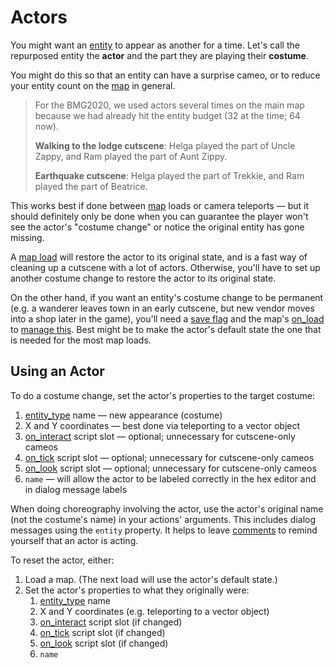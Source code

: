 # Actors

You might want an [entity](../entities) to appear as another for a time. Let's call the repurposed entity the **actor** and the part they are playing their **costume**.

You might do this so that an entity can have a surprise cameo, or to reduce your entity count on the [map](../maps) in general.

> For the BMG2020, we used actors several times on the main map because we had already hit the entity budget (32 at the time; 64 now).
>
> **Walking to the lodge cutscene**: Helga played the part of Uncle Zappy, and Ram played the part of Aunt Zippy.
>
> **Earthquake cutscene**: Helga played the part of Trekkie, and Ram played the part of Beatrice.

This works best if done between [map](../maps) loads or camera teleports — but it should definitely only be done when you can guarantee the player won't see the actor's "costume change" or notice the original entity has gone missing.

A [map load](../maps/map_loads) will restore the actor to its original state, and is a fast way of cleaning up a cutscene with a lot of actors. Otherwise, you'll have to set up another costume change to restore the actor to its original state.

On the other hand, if you want an entity's costume change to be permanent (e.g. a wanderer leaves town in an early cutscene, but new vendor moves into a shop later in the game), you'll need a [save flag](../scripts/save_flags) and the map's [on_load](../scripts/on_load) to [manage this](../techniques/chains_of_small_checks). Best might be to make the actor's default state the one that is needed for the most map loads.

## Using an Actor

To do a costume change, set the actor's properties to the target costume:
1. [entity_type](../entities/character_entity) name — new appearance (costume)
2. X and Y coordinates — best done via teleporting to a vector object
3. [on_interact](../scripts/on_interact) script slot — optional; unnecessary for cutscene-only cameos
4. [on_tick](../scripts/on_tick) script slot — optional; unnecessary for cutscene-only cameos
5. [on_look](../scripts/on_look) script slot — optional; unnecessary for cutscene-only cameos
6. `name` — will allow the actor to be labeled correctly in the hex editor and in dialog message labels

When doing choreography involving the actor, use the actor's original name (not the costume's name) in your actions' arguments. This includes dialog messages using the `entity` property. It helps to leave [comments](../scripts/comments) to remind yourself that an actor is acting.

To reset the actor, either:

1. Load a map. (The next load will use the actor's default state.)
2. Set the actor's properties to what they originally were:
	1. [entity_type](../entities/character_entity) name
	2. X and Y coordinates (e.g. teleporting to a vector object)
	3. [on_interact](../scripts/on_interact) script slot (if changed)
	4. [on_tick](../scripts/on_tick) script slot (if changed)
	5. [on_look](../scripts/on_look) script slot (if changed)
	6. `name`
